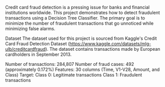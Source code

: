 Credit card fraud detection is a pressing issue for banks and financial institutions worldwide. This project demonstrates how to detect fraudulent transactions using a Decision Tree Classifier. The primary goal is to minimize the number of fraudulent transactions that go unnoticed while minimizing false alarms.

Dataset
The dataset used for this project is sourced from Kaggle's Credit Card Fraud Detection Dataset (https://www.kaggle.com/datasets/mlg-ulb/creditcardfraud). The dataset contains transactions made by European cardholders in September 2013.

Number of transactions: 284,807
Number of fraud cases: 492 (approximately 0.172%)
Features: 30 columns (Time, V1-V28, Amount, and Class)
Target:
Class 0: Legitimate transactions
Class 1: Fraudulent transactions
